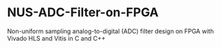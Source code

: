 # NUS-ADC-Filter-on-FPGA
Non-uniform sampling analog-to-digital (ADC) filter design on FPGA with Vivado HLS and Vitis in C and C++
